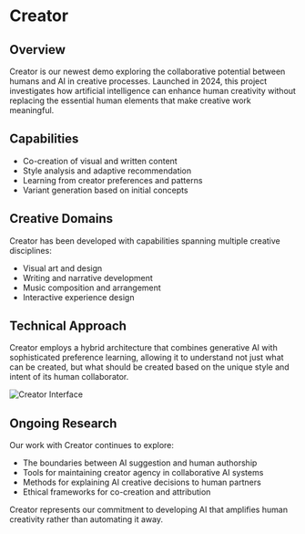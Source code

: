 # Creator

## Overview

Creator is our newest demo exploring the collaborative potential between humans and AI in creative processes. Launched in 2024, this project investigates how artificial intelligence can enhance human creativity without replacing the essential human elements that make creative work meaningful.

## Capabilities

- Co-creation of visual and written content
- Style analysis and adaptive recommendation
- Learning from creator preferences and patterns
- Variant generation based on initial concepts

## Creative Domains

Creator has been developed with capabilities spanning multiple creative disciplines:
- Visual art and design
- Writing and narrative development
- Music composition and arrangement
- Interactive experience design

## Technical Approach

Creator employs a hybrid architecture that combines generative AI with sophisticated preference learning, allowing it to understand not just what can be created, but what should be created based on the unique style and intent of its human collaborator.

![Creator Interface](/images/alo-logo.webp)

## Ongoing Research

Our work with Creator continues to explore:
- The boundaries between AI suggestion and human authorship
- Tools for maintaining creator agency in collaborative AI systems
- Methods for explaining AI creative decisions to human partners
- Ethical frameworks for co-creation and attribution

Creator represents our commitment to developing AI that amplifies human creativity rather than automating it away. 